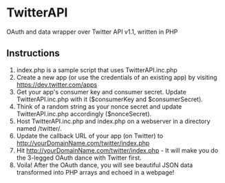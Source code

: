 TwitterAPI
==========

OAuth and data wrapper over Twitter API v1.1, written in PHP

## Instructions

1. index.php is a sample script that uses TwitterAPI.inc.php
2. Create a new app (or use the credentials of an existing app) by visiting https://dev.twitter.com/apps
3. Get your app's consumer key and consumer secret. Update TwitterAPI.inc.php with it ($consumerKey and $consumerSecret).
4. Think of a random string as your nonce secret and update TwitterAPI.inc.php accordingly ($nonceSecret).
5. Host TwitterAPI.inc.php and index.php on a webserver in a directory named /twitter/.
6. Update the callback URL of your app (on Twitter) to http://yourDomainName.com/twitter/index.php
7. Hit http://yourDomainName.com/twitter/index.php - It will make you do the 3-legged OAuth dance with Twitter first.
8. Voila! After the OAuth dance, you will see beautiful JSON data transformed into PHP arrays and echoed in a webpage!

